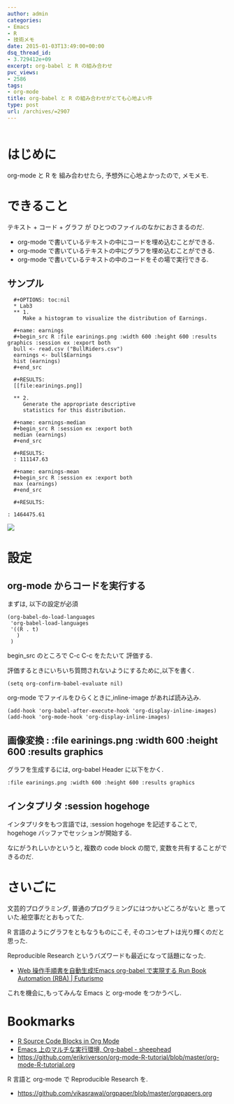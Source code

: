 ```yaml
---
author: admin
categories:
- Emacs
- R
- 技術メモ
date: 2015-01-03T13:49:00+00:00
dsq_thread_id:
- 3.729412e+09
excerpt: org-babel と R の組み合わせ
pvc_views:
- 2586
tags:
- org-mode
title: org-babel と R の組み合わせがとても心地よい件
type: post
url: /archives/=2907
---
```


<img alt="" src="https://futurismo.biz/wp-content/uploads/emacs_logo.jpg"/>

はじめに
========

org-mode と R を 組み合わせたら, 予想外に心地よかったので, メモメモ.

できること
==========

テキスト + コード + グラフ が ひとつのファイルのなかにおさまるのだ.

-   org-mode で書いているテキストの中にコードを埋め込むことができる.
-   org-mode で書いているテキストの中にグラフを埋め込むことができる.
-   org-mode で書いているテキストの中のコードをその場で実行できる.

サンプル
--------

``` {.text}
  #+OPTIONS: toc:nil
  * Lab3
  ** 1. 
     Make a histogram to visualize the distribution of Earnings.

  #+name: earnings
  #+begin_src R :file earinings.png :width 600 :height 600 :results graphics :session ex :export both
  bull <- read.csv ("BullRiders.csv")
  earnings <- bull$Earnings
  hist (earnings)
  #+end_src

  #+RESULTS:
  [[file:earinings.png]]

  ** 2. 
     Generate the appropriate descriptive
     statistics for this distribution.

  #+name: earnings-median
  #+begin_src R :session ex :export both
  median (earnings)
  #+end_src

  #+RESULTS:
  : 111147.63

  #+name: earnings-mean
  #+begin_src R :session ex :export both
  max (earnings)
  #+end_src

  #+RESULTS:

: 1464475.61
```

![](./../img/2015-01-03-223259_759x783_scrot.png)

設定
====

org-mode からコードを実行する
-----------------------------

まずは, 以下の設定が必須

``` {.commonlisp}
(org-babel-do-load-languages
 'org-babel-load-languages
 '((R . t)
   )
 )
```

begin\_src のところで C-c C-c をたたいて 評価する.

評価するときにいちいち質問されないようにするために,以下を書く.

``` {.commonlisp}
(setq org-confirm-babel-evaluate nil)
```

org-mode でファイルをひらくときに,inline-image があれば読み込み.

``` {.commonlisp}
(add-hook 'org-babel-after-execute-hook 'org-display-inline-images)   
(add-hook 'org-mode-hook 'org-display-inline-images)   
```

画像変換 : :file earinings.png :width 600 :height 600 :results graphics
-----------------------------------------------------------------------

グラフを生成するには, org-babel Header に以下をかく.

``` {.text}
:file earinings.png :width 600 :height 600 :results graphics 
```

インタプリタ :session hogehoge
------------------------------

インタプリタをもつ言語では, :session hogehoge を記述することで, hogehoge
バッファでセッションが開始する.

なにがうれしいかというと, 複数の code block の間で,
変数を共有することができるのだ.

さいごに
========

文芸的プログラミング, 普通のプログラミングにはつかいどころがないと
思っていた.絵空事だとおもってた.

R 言語のようにグラフをともなうものにこそ,
そのコンセプトは光り輝くのだと思った.

Reproducible Research というバズワードも最近になって話題になった.

-   [Web 操作手順書を自動生成!Emacs org-babel で実現する Run Book
    Automation (RBA) | Futurismo](https://futurismo.biz/archives/2451)

これを機会に,もってみんな Emacs と org-mode をつかうべし.

Bookmarks
=========

-   [R Source Code Blocks in Org
    Mode](http://orgmode.org/worg/org-contrib/babel/languages/ob-doc-R.html)
-   [Emacs 上のマルチな実行環境, Org-babel -
    sheephead](http://sheephead.homelinux.org/2010/05/25/1868/)
-   <https://github.com/erikriverson/org-mode-R-tutorial/blob/master/org-mode-R-tutorial.org>

R 言語と org-mode で Reproducible Research を.

-   <https://github.com/vikasrawal/orgpaper/blob/master/orgpapers.org>

